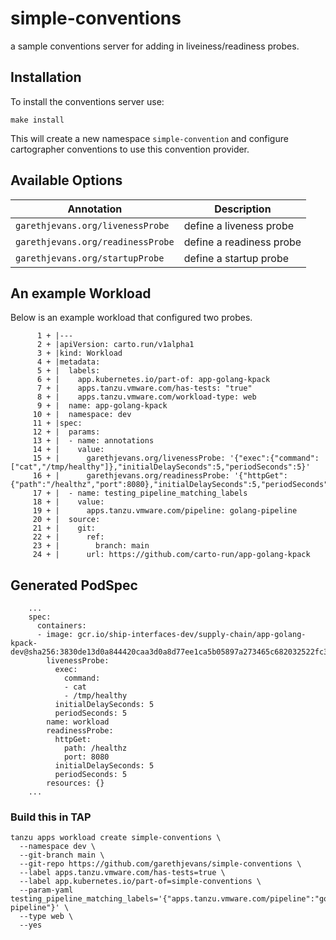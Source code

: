 # simple-conventions

a sample conventions server for adding in liveiness/readiness probes.

## Installation

To install the conventions server use: 

```
make install
```

This will create a new namespace `simple-convention` and configure cartographer conventions to use this convention provider.

## Available Options

| Annotation | Description |
| --- | --- |
| `garethjevans.org/livenessProbe` | define a liveness probe |
| `garethjevans.org/readinessProbe` | define a readiness probe |
| `garethjevans.org/startupProbe` | define a startup probe |

## An example Workload

Below is an example workload that configured two probes.

```
      1 + |---
      2 + |apiVersion: carto.run/v1alpha1
      3 + |kind: Workload
      4 + |metadata:
      5 + |  labels:
      6 + |    app.kubernetes.io/part-of: app-golang-kpack
      7 + |    apps.tanzu.vmware.com/has-tests: "true"
      8 + |    apps.tanzu.vmware.com/workload-type: web
      9 + |  name: app-golang-kpack
     10 + |  namespace: dev
     11 + |spec:
     12 + |  params:
     13 + |  - name: annotations
     14 + |    value:
     15 + |      garethjevans.org/livenessProbe: '{"exec":{"command":["cat","/tmp/healthy"]},"initialDelaySeconds":5,"periodSeconds":5}'
     16 + |      garethjevans.org/readinessProbe: '{"httpGet":{"path":"/healthz","port":8080},"initialDelaySeconds":5,"periodSeconds":5}'
     17 + |  - name: testing_pipeline_matching_labels
     18 + |    value:
     19 + |      apps.tanzu.vmware.com/pipeline: golang-pipeline
     20 + |  source:
     21 + |    git:
     22 + |      ref:
     23 + |        branch: main
     24 + |      url: https://github.com/carto-run/app-golang-kpack
```

## Generated PodSpec

```
    ...
    spec:
      containers:
      - image: gcr.io/ship-interfaces-dev/supply-chain/app-golang-kpack-dev@sha256:3830de13d0a844420caa3d0a8d77ee1ca5b05897a273465c682032522fc331b5
        livenessProbe:
          exec:
            command:
            - cat
            - /tmp/healthy
          initialDelaySeconds: 5
          periodSeconds: 5
        name: workload
        readinessProbe:
          httpGet:
            path: /healthz
            port: 8080
          initialDelaySeconds: 5
          periodSeconds: 5
        resources: {}
    ...
```

### Build this in TAP

```
tanzu apps workload create simple-conventions \
  --namespace dev \
  --git-branch main \
  --git-repo https://github.com/garethjevans/simple-conventions \
  --label apps.tanzu.vmware.com/has-tests=true \
  --label app.kubernetes.io/part-of=simple-conventions \
  --param-yaml testing_pipeline_matching_labels='{"apps.tanzu.vmware.com/pipeline":"golang-pipeline"}' \
  --type web \
  --yes
```
